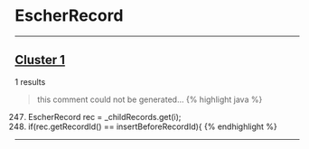 # EscherRecord

***

## [Cluster 1](./1)
1 results
> this comment could not be generated...
{% highlight java %}
247. EscherRecord rec = _childRecords.get(i);
248. if(rec.getRecordId() == insertBeforeRecordId){
{% endhighlight %}

***

